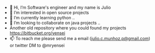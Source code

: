 - 👋 Hi, I’m Software's engineer and my name is Julio 
- 👀 I’m interested in open source projects 
- 🌱 I’m currently learning python ..
- 💞️ I’m looking to collaborate on java projects ..
- Another old repository where you could found my projects https://bitbucket.org/yensei
- 📫 To reach me please send me a email (julio.c.munhoz.p@gmail.com) or twitter DM to @mryensei

<!---
yensei/yensei is a ✨ special ✨ repository because its `README.md` (this file) appears on your GitHub profile.
You can click the Preview link to take a look at your changes.
--->

